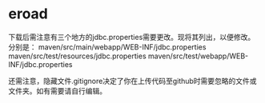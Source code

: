 # eroad
下载后需注意有三个地方的jdbc.properties需要更改。现将其列出，以便修改。分别是：
maven/src/main/webapp/WEB-INF/jdbc.properties
maven/src/test/resources/jdbc.properties
maven/src/test/webapp/WEB-INF/jdbc.properties

还需注意，隐藏文件.gitignore决定了你在上传代码至github时需要忽略的文件或文件夹。如有需要请自行编辑。
